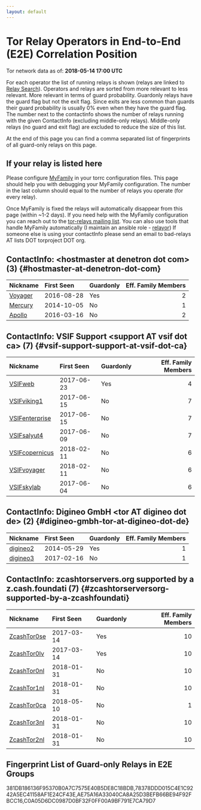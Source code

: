 ```yaml
---
layout: default
---
```



# Tor Relay Operators in End-to-End (E2E) Correlation Position

Tor network data as of: **2018-05-14 17:00 UTC**

For each operator the list of running relays is shown (relays are linked to [Relay Search](https://metrics.torproject.org/rs.html)).
Operators and relays are sorted from more relevant to less relevant. More relevant in terms of guard probability.
Guardonly relays have the guard flag but not the exit flag.
Since exits are less common than guards their guard probability is usually 0% even when they have the guard flag.
The number next to the contactinfo shows the number of relays running with the given ContactInfo (excluding middle-only relays).
Middle-only relays (no guard and exit flag) are excluded to reduce the size of this list.

At the end of this page you can find a comma separated list of fingerprints of all guard-only relays on this page.

## If your relay is listed here
Please configure [MyFamily](https://www.torproject.org/docs/tor-manual.html.en#MyFamily) in your torrc configuration files.
This page should help you with debugging your MyFamily configuration. The number in the last column should equal to the number of
relays you operate (for every relay).

Once MyFamily is fixed the relays will automatically disappear from this page (within ~1-2 days).
If you need help with the MyFamily configuration you can reach out to the
[tor-relays mailing list](https://lists.torproject.org/cgi-bin/mailman/listinfo/tor-relays).
You can also use tools that handle MyFamily automatically (I maintain an ansible role - 
[relayor](https://medium.com/@nusenu/deploying-tor-relays-with-ansible-6612593fa34d))
If someone else is using your contactInfo please send an email to bad-relays AT lists DOT torproject DOT org.


## ContactInfo: &lt;hostmaster at denetron dot com&gt; (3) {#hostmaster-at-denetron-dot-com}

| Nickname                                                                                           | First Seen   | Guardonly   |   Eff. Family Members |
|:---------------------------------------------------------------------------------------------------|:-------------|:------------|----------------------:|
| [Voyager](https://metrics.torproject.org/rs.html#details/AE75A16A33040CA8A25D3BEFB66BE94F92FBCC16) | 2016-08-28   | Yes         |                     2 |
| [Mercury](https://metrics.torproject.org/rs.html#details/484CEAF51A37EC992645FB6257B2EBC4AE20D9B7) | 2014-10-05   | No          |                     1 |
| [Apollo](https://metrics.torproject.org/rs.html#details/9A630383897133B05DB56532ECC91214CF195F68)  | 2016-03-16   | No          |                     2 |

## ContactInfo: VSIF Support &lt;support AT vsif dot ca&gt; (7) {#vsif-support-support-at-vsif-dot-ca}

| Nickname                                                                                                  | First Seen   | Guardonly   |   Eff. Family Members |
|:----------------------------------------------------------------------------------------------------------|:-------------|:------------|----------------------:|
| [VSIFweb](https://metrics.torproject.org/rs.html#details/78378DDD015C4E1C9242A5EC41158AF1E24CF43E)        | 2017-06-23   | Yes         |                     4 |
| [VSIFviking1](https://metrics.torproject.org/rs.html#details/1DEB985E3EEC0E7E0F6A887B417065E63522C5E2)    | 2017-06-15   | No          |                     7 |
| [VSIFenterprise](https://metrics.torproject.org/rs.html#details/59AE2B55941324B24354ADAAF971FC2C9F836963) | 2017-06-15   | No          |                     7 |
| [VSIFsalyut4](https://metrics.torproject.org/rs.html#details/D2461A903A754DEA625827AB333A2ECD06CE2E43)    | 2017-06-09   | No          |                     7 |
| [VSIFcopernicus](https://metrics.torproject.org/rs.html#details/D509A7A321FF9660665B75CB19F0FF09964C0B80) | 2018-02-11   | No          |                     6 |
| [VSIFvoyager](https://metrics.torproject.org/rs.html#details/E1DDAE70F14B9A6A7C01BDB9BDCCB70307BEE90A)    | 2018-02-11   | No          |                     6 |
| [VSIFskylab](https://metrics.torproject.org/rs.html#details/F13B97699EF7328A6289E5C2540560903CBC79A8)     | 2017-06-04   | No          |                     6 |

## ContactInfo: Digineo GmbH &lt;tor AT digineo dot de&gt; (2) {#digineo-gmbh-tor-at-digineo-dot-de}

| Nickname                                                                                            | First Seen   | Guardonly   |   Eff. Family Members |
|:----------------------------------------------------------------------------------------------------|:-------------|:------------|----------------------:|
| [digineo2](https://metrics.torproject.org/rs.html#details/C0A05D6DC0987D0BF32F0FF00A9BF791E7CA79D7) | 2014-05-29   | Yes         |                     1 |
| [digineo3](https://metrics.torproject.org/rs.html#details/B21211A1A2C68F2D9E57E3C7AEAF4F04AFC10E7F) | 2017-02-16   | No          |                     1 |

## ContactInfo: zcashtorservers.org supported by a z.cash.foundati (7) {#zcashtorserversorg-supported-by-a-zcashfoundati}

| Nickname                                                                                               | First Seen   | Guardonly   |   Eff. Family Members |
|:-------------------------------------------------------------------------------------------------------|:-------------|:------------|----------------------:|
| [ZcashTor0se](https://metrics.torproject.org/rs.html#details/381DB186136F95370B0A7C7575E40B5DE8C18BDB) | 2017-03-14   | Yes         |                    10 |
| [ZcashTor0lv](https://metrics.torproject.org/rs.html#details/53825DFB32426F4D02E2FAA43AF713DC185299F4) | 2017-03-14   | Yes         |                    10 |
| [ZcashTor0nl](https://metrics.torproject.org/rs.html#details/6B23021CB4B4FE6525D23BE8E6BA4F91EAAB0741) | 2018-01-31   | No          |                    10 |
| [ZcashTor1nl](https://metrics.torproject.org/rs.html#details/6E89911A8045A577C53BC06D539F6AD5340391D4) | 2018-01-31   | No          |                    10 |
| [ZcashTor0ca](https://metrics.torproject.org/rs.html#details/800C0EBDF0C7B4A7950D445435706CD9B901C47B) | 2018-05-10   | No          |                     1 |
| [ZcashTor3nl](https://metrics.torproject.org/rs.html#details/B5A68709FF46B730CCA37D98CA477C4B9FF9296D) | 2018-01-31   | No          |                    10 |
| [ZcashTor2nl](https://metrics.torproject.org/rs.html#details/DB3B3FBD826C80E24C45043044AD33489012920F) | 2018-01-31   | No          |                    10 |


## Fingerprint List of Guard-only Relays in E2E Groups

381DB186136F95370B0A7C7575E40B5DE8C18BDB,78378DDD015C4E1C9242A5EC41158AF1E24CF43E,AE75A16A33040CA8A25D3BEFB66BE94F92FBCC16,C0A05D6DC0987D0BF32F0FF00A9BF791E7CA79D7